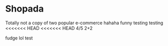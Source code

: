 # Shopada
Totally not a copy of two popular e-commerce 
hahaha funny
testing testing
<<<<<<< HEAD
<<<<<<< HEAD
4/5
2+2

fudge
lol
test

